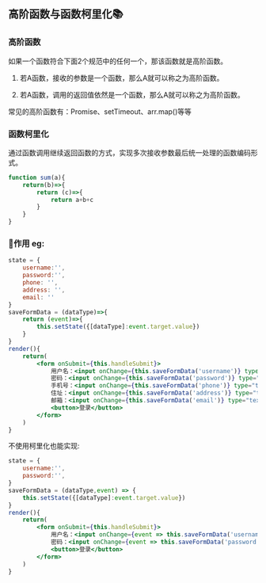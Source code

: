 ## 高阶函数与函数柯里化📚

### 高阶函数

如果一个函数符合下面2个规范中的任何一个，那该函数就是高阶函数。

1. 若A函数，接收的参数是一个函数，那么A就可以称之为高阶函数。

2. 若A函数，调用的返回值依然是一个函数，那么A就可以称之为高阶函数。

常见的高阶函数有：Promise、setTimeout、arr.map()等等

### 函数柯里化

通过函数调用继续返回函数的方式，实现多次接收参数最后统一处理的函数编码形式。 

```js
function sum(a){
	return(b)=>{
    	return (c)=>{
            return a+b+c
        }
    }
}
```

### 🔗作用 eg:

```jsx
state = {
    username:'',
    password:'',
    phone: '',
    address: '',
    email: ''
}
saveFormData = (dataType)=>{
    return (event)=>{
        this.setState({[dataType]:event.target.value})
    }
}
render(){
    return(
        <form onSubmit={this.handleSubmit}>
            用户名：<input onChange={this.saveFormData('username')} type="text" name="username"/>
            密码：<input onChange={this.saveFormData('password')} type="password" name="password"/>
            手机号：<input onChange={this.saveFormData('phone')} type="text" name="phone"/>
            住址：<input onChange={this.saveFormData('address')} type="text" name="address"/>
            邮箱：<input onChange={this.saveFormData('email')} type="text" name="email"/>
            <button>登录</button>
        </form>
    )
}
```

不使用柯里化也能实现:

```jsx
state = {
    username:'',
    password:'',
}
saveFormData = (dataType,event) => {
    this.setState({[dataType]:event.target.value})
}
render(){
	return(
		<form onSubmit={this.handleSubmit}>
			用户名：<input onChange={event => this.saveFormData('username',event) } type="text" name="username"/>
			密码：<input onChange={event => this.saveFormData('password',event) } type="password" name="password"/>
			<button>登录</button>
		</form>
	)
}
```



​            